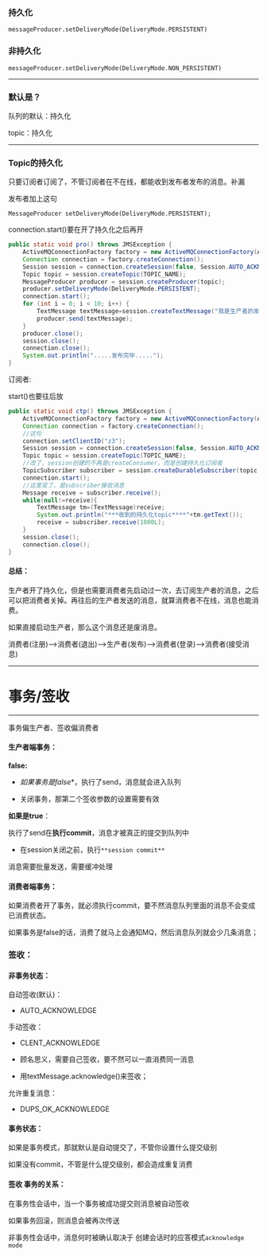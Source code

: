 ### 持久化

`messageProducer.setDeliveryMode(DeliveryMode.PERSISTENT)`



### 非持久化

`messageProducer.setDeliveryMode(DeliveryMode.NON_PERSISTENT)`

---

### 默认是？

队列的默认：持久化

topic：持久化

---

### Topic的持久化

只要订阅者订阅了，不管订阅者在不在线，都能收到发布者发布的消息。补漏

发布者加上这句

`MessageProducer setDeliveryMode(DeliveryMode.PERSISTENT);`

connection.start()要在开了持久化之后再开

```java
public static void pro() throws JMSException {
    ActiveMQConnectionFactory factory = new ActiveMQConnectionFactory(ACTIVEMQ_URL);
    Connection connection = factory.createConnection();
    Session session = connection.createSession(false, Session.AUTO_ACKNOWLEDGE);
    Topic topic = session.createTopic(TOPIC_NAME);
    MessageProducer producer = session.createProducer(topic);
    producer.setDeliveryMode(DeliveryMode.PERSISTENT);
    connection.start();
    for (int i = 0; i < 10; i++) {
        TextMessage textMessage=session.createTextMessage("我是生产者的发布消息=="+ UUID.randomUUID().toString().substring(0,7));
        producer.send(textMessage);
    }
    producer.close();
    session.close();
    connection.close();
    System.out.println(".....发布完毕.....");
}
```



订阅者:

start()也要往后放

```java
public static void ctp() throws JMSException {
    ActiveMQConnectionFactory factory = new ActiveMQConnectionFactory(ACTIVEMQ_URL);
    Connection connection = factory.createConnection();
    //这句
    connection.setClientID("z3");
    Session session = connection.createSession(false, Session.AUTO_ACKNOWLEDGE);
    Topic topic = session.createTopic(TOPIC_NAME);
    //改了，session创建的不再是createConsumer，而是创建持久化订阅者
    TopicSubscriber subscriber = session.createDurableSubscriber(topic, "mq-jdbc...");
    connection.start();
	//这里变了，是subscriber接收消息
    Message receive = subscriber.receive();
    while(null!=receive){
        TextMessage tm=(TextMessage)receive;
        System.out.println("***收到的持久化topic****"+tm.getText());
        receive = subscriber.receive(1000L);
    }
    session.close();
    connection.close();
}
```

#### 总结：

生产者开了持久化，但是也需要消费者先启动过一次，去订阅生产者的消息，之后可以把消费者关掉。再往后的生产者发送的消息，就算消费者不在线，消息也能消费。

如果直接启动生产者，那么这个消息还是废消息。

消费者(注册)–>消费者(退出)-->生产者(发布)-->消费者(登录)-->消费者(接受消息)

---

# 事务/签收

---

事务偏生产者、签收偏消费者

#### 生产者端事务：

 **false:**

* *如果事务是false**，执行了send，消息就会进入队列

* 关闭事务，那第二个签收参数的设置需要有效

**如果是true**：

执行了send在**执行commit**，消息才被真正的提交到队列中

* 在session关闭之前，执行`**session commit**`

消息需要批量发送，需要缓冲处理

#### 消费者端事务：

如果消费者开了事务，就必须执行commit，要不然消息队列里面的消息不会变成已消费状态。

如果事务是false的话，消费了就马上会通知MQ，然后消息队列就会少几条消息；

### 签收：

#### 非事务状态：

自动签收(默认)：

* AUTO_ACKNOWLEDGE

手动签收：

* CLENT_ACKNOWLEDGE

* 顾名思义，需要自己签收，要不然可以一直消费同一消息
* 用textMessage.acknowledge()来签收；

允许重复消息：

* DUPS_OK_ACKNOWLEDGE

#### 事务状态：

如果是事务模式，那就默认是自动提交了，不管你设置什么提交级别

如果没有commit，不管是什么提交级别，都会造成重复消费

#### 签收 事务的关系：

在事务性会话中，当一个事务被成功提交则消息被自动签收

如果事务回滚，则消息会被再次传送

非事务性会话中，消息何时被确认取决于 创建会话时的应答模式`acknowledge mode`